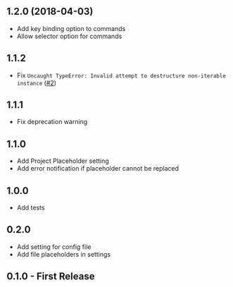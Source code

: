 ## 1.2.0 (2018-04-03)

-   Add key binding option to commands
-   Allow selector option for commands

## 1.1.2

-   Fix `Uncaught TypeError: Invalid attempt to destructure non-iterable instance` ([#2](https://github.com/UziTech/terminal-commands/issues/2))

## 1.1.1

-   Fix deprecation warning

## 1.1.0

-   Add Project Placeholder setting
-   Add error notification if placeholder cannot be replaced

## 1.0.0

-   Add tests

## 0.2.0

-   Add setting for config file
-   Add file placeholders in settings

## 0.1.0 - First Release
